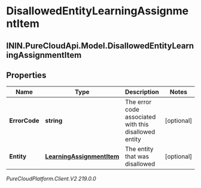 # DisallowedEntityLearningAssignmentItem

## ININ.PureCloudApi.Model.DisallowedEntityLearningAssignmentItem

## Properties

|Name | Type | Description | Notes|
|------------ | ------------- | ------------- | -------------|
| **ErrorCode** | **string** | The error code associated with this disallowed entity | [optional] |
| **Entity** | [**LearningAssignmentItem**](LearningAssignmentItem) | The entity that was disallowed | [optional] |



_PureCloudPlatform.Client.V2 219.0.0_
